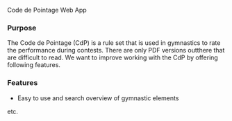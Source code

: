 Code de Pointage Web App

### Purpose

The Code de Pointage (CdP) is a rule set that is used in gymnastics to rate the performance during contests.
There are only PDF versions outthere that are difficult to read.
We want to improve working with the CdP by offering following features.

### Features

- Easy to use and search overview of gymnastic elements

etc.